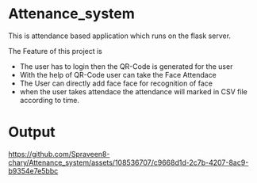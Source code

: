 # Attenance_system

This is attendance based application which runs on the flask server.

The Feature of this project is 

- The user has to login then the QR-Code is generated for the user
- With the help of QR-Code user can take the Face Attendace 
- The User can directly add face face for recognition of face 
- when the user takes attendace the attendance will marked in CSV file according to time.

# Output



https://github.com/Spraveen8-chary/Attenance_system/assets/108536707/c9668d1d-2c7b-4207-8ac9-b9354e7e5bbc

